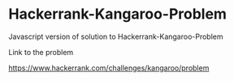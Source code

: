 # Hackerrank-Kangaroo-Problem
Javascript version of solution to Hackerrank-Kangaroo-Problem<br>

Link to the problem<br>

https://www.hackerrank.com/challenges/kangaroo/problem
